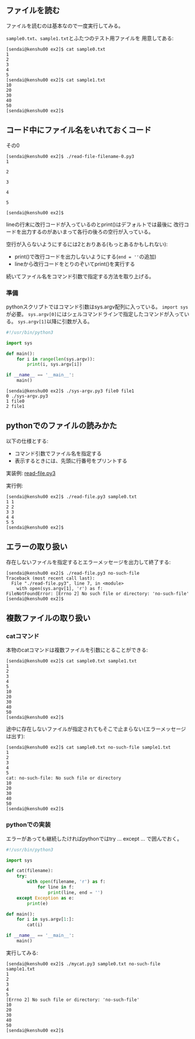 ## ファイルを読む

ファイルを読むのは基本なので一度実行してみる。

``sample0.txt``、``sample1.txt``とふたつのテスト用ファイルを
用意してある:

```console
[sendai@kenshu00 ex2]$ cat sample0.txt
1
2
3
4
5
[sendai@kenshu00 ex2]$ cat sample1.txt
10
20
30
40
50
[sendai@kenshu00 ex2]$
```

## コード中にファイル名をいれておくコード

その0

```console
[sendai@kenshu00 ex2]$ ./read-file-filename-0.py3
1

2

3

4

5

[sendai@kenshu00 ex2]$
```

lineの行末に改行コードが入っているのとprint()はデフォルトでは最後に
改行コードを出力するのがあいまって各行の後ろの空行が入っている。

空行が入らないようにするには2とおりある(もっとあるかもしれない):

- print()で改行コードを出力しないようにする(``end = ''``の追加)
- lineから改行コードをとりのぞいてprint()を実行する

続いてファイル名をコマンド引数で指定する方法を取り上げる。

### 準備

pythonスクリプトではコマンド引数はsys.argv配列に入っている。
``import sys``が必要。
``sys.argv[0]``にはシェルコマンドラインで指定したコマンドが入っている。
``sys.argv[1]``以降に引数が入る。

```python
#!/usr/bin/python3

import sys

def main():
    for i in range(len(sys.argv)):
        print(i, sys.argv[i])

if __name__ == '__main__':
    main()
```

```console
[sendai@kenshu00 ex2]$ ./sys-argv.py3 file0 file1
0 ./sys-argv.py3
1 file0
2 file1
```

## pythonでのファイルの読みかた

以下の仕様とする:

- コマンド引数でファイル名を指定する
- 表示するときには、先頭に行番号をプリントする

実装例: [read-file.py3](read-file.py3)

実行例:

```console
[sendai@kenshu00 ex2]$ ./read-file.py3 sample0.txt
1 1
2 2
3 3
4 4
5 5
[sendai@kenshu00 ex2]$
```

## エラーの取り扱い

存在しないファイルを指定するとエラーメッセージを出力して終了する:

```console
[sendai@kenshu00 ex2]$ ./read-file.py3 no-such-file
Traceback (most recent call last):
  File "./read-file.py3", line 7, in <module>
    with open(sys.argv[1], 'r') as f:
FileNotFoundError: [Errno 2] No such file or directory: 'no-such-file'
[sendai@kenshu00 ex2]$
```

## 複数ファイルの取り扱い


### catコマンド

本物のcatコマンドは複数ファイルを引数にとることができる:

```console
[sendai@kenshu00 ex2]$ cat sample0.txt sample1.txt
1
2
3
4
5
10
20
30
40
50
[sendai@kenshu00 ex2]$
```

途中に存在しないファイルが指定されてもそこで止まらない(エラーメッセージは出す):

```console
[sendai@kenshu00 ex2]$ cat sample0.txt no-such-file sample1.txt
1
2
3
4
5
cat: no-such-file: No such file or directory
10
20
30
40
50
[sendai@kenshu00 ex2]$
```

### pythonでの実装

エラーがあっても継続したければpythonではtry ... except ... で囲んでおく。

```python
#!/usr/bin/python3

import sys

def cat(filename):
    try:
        with open(filename, 'r') as f:
            for line in f:
                print(line, end = '')
    except Exception as e:
        print(e)

def main():
    for i in sys.argv[1:]:
        cat(i)

if __name__ == '__main__':
    main()
```

実行してみる:

```console
[sendai@kenshu00 ex2]$ ./mycat.py3 sample0.txt no-such-file sample1.txt
1
2
3
4
5
[Errno 2] No such file or directory: 'no-such-file'
10
20
30
40
50
[sendai@kenshu00 ex2]$
```
